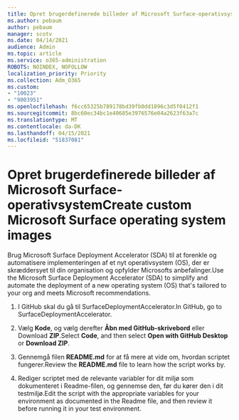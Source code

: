 ```yaml
---
title: Opret brugerdefinerede billeder af Microsoft Surface-operativsystem
ms.author: pebaum
author: pebaum
manager: scotv
ms.date: 04/14/2021
audience: Admin
ms.topic: article
ms.service: o365-administration
ROBOTS: NOINDEX, NOFOLLOW
localization_priority: Priority
ms.collection: Adm_O365
ms.custom:
- "10023"
- "9003951"
ms.openlocfilehash: f6cc65325b789178bd39fb0dd1896c3d5f0412f1
ms.sourcegitcommit: 8bc60ec34bc1e40685e3976576e04a2623f63a7c
ms.translationtype: MT
ms.contentlocale: da-DK
ms.lasthandoff: 04/15/2021
ms.locfileid: "51837081"
---
```

# <a name="create-custom-microsoft-surface-operating-system-images"></a><span data-ttu-id="cac27-102">Opret brugerdefinerede billeder af Microsoft Surface-operativsystem</span><span class="sxs-lookup"><span data-stu-id="cac27-102">Create custom Microsoft Surface operating system images</span></span>

<span data-ttu-id="cac27-103">Brug Microsoft Surface Deployment Accelerator (SDA) til at forenkle og automatisere implementeringen af et nyt operativsystem (OS), der er skræddersyet til din organisation og opfylder Microsofts anbefalinger.</span><span class="sxs-lookup"><span data-stu-id="cac27-103">Use the Microsoft Surface Deployment Accelerator (SDA) to simplify and automate the deployment of a new operating system (OS) that's tailored to your org and meets Microsoft recommendations.</span></span>

1. <span data-ttu-id="cac27-104">I GitHub skal du gå til SurfaceDeploymentAccelerator.</span><span class="sxs-lookup"><span data-stu-id="cac27-104">In GitHub, go to SurfaceDeploymentAccelerator.</span></span>

1. <span data-ttu-id="cac27-105">Vælg **Kode**, og vælg derefter **Åbn med GitHub-skrivebord** eller Download **ZIP**.</span><span class="sxs-lookup"><span data-stu-id="cac27-105">Select **Code**, and then select **Open with GitHub Desktop** or **Download ZIP**.</span></span>

1. <span data-ttu-id="cac27-106">Gennemgå filen **README.md** for at få mere at vide om, hvordan scriptet fungerer.</span><span class="sxs-lookup"><span data-stu-id="cac27-106">Review the **README.md** file to learn how the script works by.</span></span>

1. <span data-ttu-id="cac27-107">Rediger scriptet med de relevante variabler for dit miljø som dokumenteret i Readme-filen, og gennemse den, før du kører den i dit testmiljø.</span><span class="sxs-lookup"><span data-stu-id="cac27-107">Edit the script with the appropriate variables for your environment as documented in the Readme file, and then review it before running it in your test environment.</span></span>
